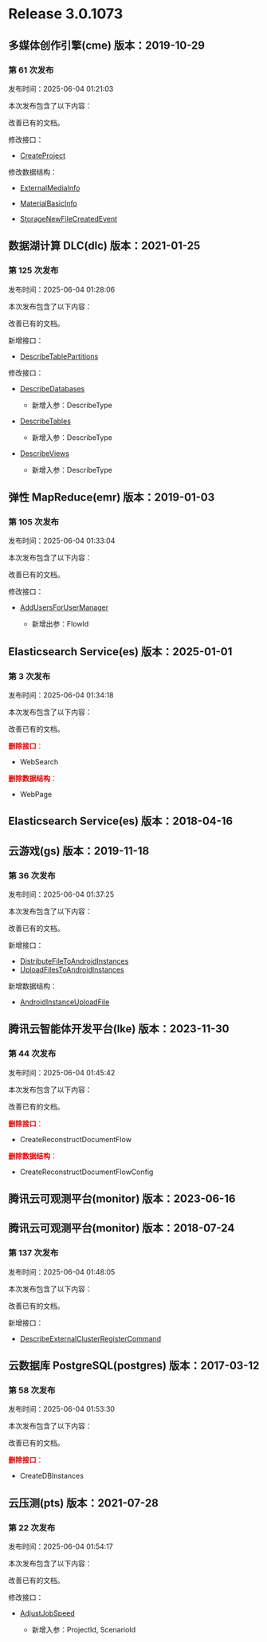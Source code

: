 # Release 3.0.1073

## 多媒体创作引擎(cme) 版本：2019-10-29

### 第 61 次发布

发布时间：2025-06-04 01:21:03

本次发布包含了以下内容：

改善已有的文档。

修改接口：

* [CreateProject](https://cloud.tencent.com/document/api/1156/40350)


修改数据结构：

* [ExternalMediaInfo](https://cloud.tencent.com/document/api/1156/40360#ExternalMediaInfo)

* [MaterialBasicInfo](https://cloud.tencent.com/document/api/1156/40360#MaterialBasicInfo)

* [StorageNewFileCreatedEvent](https://cloud.tencent.com/document/api/1156/40360#StorageNewFileCreatedEvent)




## 数据湖计算 DLC(dlc) 版本：2021-01-25

### 第 125 次发布

发布时间：2025-06-04 01:28:06

本次发布包含了以下内容：

改善已有的文档。

新增接口：

* [DescribeTablePartitions](https://cloud.tencent.com/document/api/1342/118962)

修改接口：

* [DescribeDatabases](https://cloud.tencent.com/document/api/1342/53773)

	* 新增入参：DescribeType

* [DescribeTables](https://cloud.tencent.com/document/api/1342/53767)

	* 新增入参：DescribeType

* [DescribeViews](https://cloud.tencent.com/document/api/1342/53766)

	* 新增入参：DescribeType




## 弹性 MapReduce(emr) 版本：2019-01-03

### 第 105 次发布

发布时间：2025-06-04 01:33:04

本次发布包含了以下内容：

改善已有的文档。

修改接口：

* [AddUsersForUserManager](https://cloud.tencent.com/document/api/589/74069)

	* 新增出参：FlowId




## Elasticsearch Service(es) 版本：2025-01-01

### 第 3 次发布

发布时间：2025-06-04 01:34:18

本次发布包含了以下内容：

改善已有的文档。

<font color="#dd0000">**删除接口**：</font>

* WebSearch

<font color="#dd0000">**删除数据结构**：</font>

* WebPage



## Elasticsearch Service(es) 版本：2018-04-16



## 云游戏(gs) 版本：2019-11-18

### 第 36 次发布

发布时间：2025-06-04 01:37:25

本次发布包含了以下内容：

改善已有的文档。

新增接口：

* [DistributeFileToAndroidInstances](https://cloud.tencent.com/document/api/1162/118964)
* [UploadFilesToAndroidInstances](https://cloud.tencent.com/document/api/1162/118963)

新增数据结构：

* [AndroidInstanceUploadFile](https://cloud.tencent.com/document/api/1162/40743#AndroidInstanceUploadFile)



## 腾讯云智能体开发平台(lke) 版本：2023-11-30

### 第 44 次发布

发布时间：2025-06-04 01:45:42

本次发布包含了以下内容：

改善已有的文档。

<font color="#dd0000">**删除接口**：</font>

* CreateReconstructDocumentFlow

<font color="#dd0000">**删除数据结构**：</font>

* CreateReconstructDocumentFlowConfig



## 腾讯云可观测平台(monitor) 版本：2023-06-16



## 腾讯云可观测平台(monitor) 版本：2018-07-24

### 第 137 次发布

发布时间：2025-06-04 01:48:05

本次发布包含了以下内容：

改善已有的文档。

新增接口：

* [DescribeExternalClusterRegisterCommand](https://cloud.tencent.com/document/api/248/118965)



## 云数据库 PostgreSQL(postgres) 版本：2017-03-12

### 第 58 次发布

发布时间：2025-06-04 01:53:30

本次发布包含了以下内容：

改善已有的文档。

<font color="#dd0000">**删除接口**：</font>

* CreateDBInstances



## 云压测(pts) 版本：2021-07-28

### 第 22 次发布

发布时间：2025-06-04 01:54:17

本次发布包含了以下内容：

改善已有的文档。

修改接口：

* [AdjustJobSpeed](https://cloud.tencent.com/document/api/1484/78097)

	* 新增入参：ProjectId, ScenarioId




